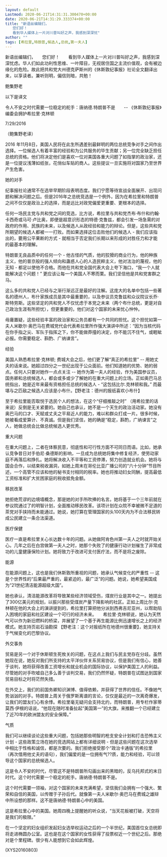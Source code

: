 ```yaml
---
layout: default
Lastmod: 2020-06-21T14:31:31.300470+00:00
date: 2020-06-21T14:31:29.333374+00:00
title: "新语丝编辑们，
　　您们好！
　　看到华人媒体上一片对川普叫好之声，我感到深深忧"
author: ""
tags: [希拉里,特朗普,候选人,总统,第一夫人]
---
```


新语丝编辑们，　　您们好！　　看到华人媒体上一片对川普叫好之声，我感到深深忧虑。华人们如此功利性思维、一叶障目，无视居住国之主流价值观，会有被边缘化的危险。故此把共和党大州德克萨斯州的《休斯敦纪事报》社论全文翻译出来，以享读者。兼听则明，偏信则暗，共勉！

鲍集野老

以下是译文

令人不安之时代需要一位稳定的舵手：唐纳德.特朗普不是　　-- 《休斯敦纪事报》编委会拥护希拉里·克林顿

7/29/2016

（鲍集野老译）

2016 年11月8日，美国人民将在此生所遇差别最鲜明的两位总统竞争对手之间作出选择。一位候选人有着丰富的经验和为公共服务的毕生贡献；另一位完全缺乏担任总统的资格。他们将决定他们是喜欢一位对美国各重大问题了如指掌的政治家，还是一位提议浅薄如纸张，花俏似车贴的商人。这些提议一旦实施将对国家乃至世界产生危害。

她的对手

纪事报社论通常不在选举早期阶段表明态度。我们宁愿等待宣战全面展开、出现问题和解决问题之后。但是2016年之总统竞选是一个例外，因为在希拉里和特朗普之间不仅仅是政治上的选择，而是远比对政党偏爱更重要、更根本的选择。

任何一场民主党与共和党之间的竞选，比方说，希拉里与共和党杰布·布什和约翰·卡西奇或马可·卢比奥，即便是超意识形态的特德·克鲁兹，都会引发一场急需的对政府的作用、民族的未来，以及候选人从政经验和能力的辩论。但是，这些共和党所期望的候选人都被一一打败。而如果选择这位击败他们的候选人 - 我们应该指出的，要用公平果断的方式 - 就相当于否定我们长期以来形成的对胜任力和才能的最基本的理解。

特朗普无良品质中的任何一个 - 他古怪的气质，他的狡猾的商业行为，他的种族主义，他的普京般的强人倾向和蛊惑人心的人造民粹主义，他对法治的蔑视，他的无知 - 都足以使他不合格。而他在共和党全国代表大会上夸下海口，“我一个人就能解决这个问题！” 更应该让每一个美国人不寒而栗。我们坚信他是共和党害群之马。

这么多的共和党人已经与之渐行渐远正是最好的注解。这庞大的名单中包括一些著名的德州人，布什家族成员是其中最重要的，以及参议员克鲁兹和众议院议长乔·斯特劳斯。这些坚定的共和党人不仅忧虑于本党之未来（两个布什总统，更是对自己政治生涯有所担忧），但更重要的，他们对这个国家的未来忧心忡忡。

毋庸置疑，这些经验丰富的政治家和公务员都有一个共同的担忧。这个担忧如第一夫人米歇尔·奥巴马在费城党代会代表希拉里所作强大演讲中所述：“因为当核代码在你手指之尖、军队于指挥之下，你不能做莽撞的决定，你不能沉不住气，或睚眦必报。你需要稳定、斟酌、广纳谏言”。

经验

美国人熟悉希拉里·克林顿; 费城大会之后，他们更了解“真正的希拉里” -- 用她丈夫的话来说。她超过四分之一世纪出现于公众面前。他们知道她的优势、她的弱点。任何人只要对她作一点点关注 -- 她作为第一夫人的经验，作为美国参议员，国务卿和总统候选人，都会或多或少了解她的在重大问题上的立场。正如奥巴马总统指出，她是近年来最有资格担任总统的候选人 - “这包括比尔.克林顿和我。” 而最堪与之匹敌之候选人应该是小布什。【野老注：德州的报纸喜欢小布什】

至于希拉里能否取悦于选民个人的想法，在这个“仔细推敲之时” （用希拉里的话来说）反倒是无关紧要的。她自己也承认，她不是一个天生的政治活动家。她没有奥巴马的口才、天赋或丈夫之平易近人的能力，难以和群众打成一片。很多时候，她被看成爱算计、不真诚。但是我们坚信，她的确是“稳定，斟酌，广纳谏言”之人，她做总统会比做总统候选人更优秀。

重大问题

在重大问题上，二者在体察民意，彻底性和可行性方面不可同日而语。比如，她承认竞争昔日对手伯尼·桑德斯的影响，一旦成为总统她将集中修复经济，使劳动家庭不再落后和挣扎。她将解决收入不平等和工资停滞，努力创造就业机会。她将与国会合作，以结束税收漏洞，如她上周末在哥伦比亚广播公司的“六十分钟”节目所述，一个高管不应该和他的秘书支付相同的税率。她也将推动妇女同酬，提高最低工资标准和扩大贫困家庭的税收抵免金额。

移民改革

她拒绝荒谬的边境墙概念，那是她的对手所吹捧的名言。她将基于一个三年前就在参议院通过了的明智计划，全面推动移民改革。该项计划在众院不幸被微不足道的茶党对手挟持而未能通过。她说，她打算在管理国家的头100天内为不合法移民转成公民建立一条合法渠道。

医疗保健

医疗一直是希拉里关心长达数十年的问题。从她做阿肯色州第一夫人之时就开始关心。几年之后在白宫做第一夫人之时，她那个失败了的健康行动计划催生了非常成功的儿童健康保险计划。她将致力于改进可支付医疗法，而不是将之废除。

能源

在能源问题上，这也是我们休斯敦所重视的问题，她承认气候变化的严重性 -- 这是个世界性的“后果最严重的，最紧迫的，最广泛”的问题。她说，她希望美国成为“21世纪清洁能源超级大国”。

她也承认，清洁能源改革将导致某些经济领域受伤，煤炭行业是其中之一。她提出了300亿美元的规划，以振兴那些受煤炭产量下降影响的社区。正如上周比尔·克林顿在他的大会上的演讲提到的，希拉里打算把他分派到西弗吉尼亚州，以帮助陷入困境的家庭和社区建设一个可行的经济未来。　　希拉里·克林顿说，她认为天然气可以作为新旧燃料的桥梁，并展望了一个基于再生能源比例迅速增长之上的经济模式。她支持页岩石油勘探 【野老注：这个对报纸所在地德州很重要】，她支持关于气候变化的巴黎协议。

外交事务

贸易是另一个对于休斯顿生死攸关的问题，在这点上我们与民主党存在分歧。虽然她现在说，她反对我们所支持的太平洋伙伴关系贸易协议，但是我们有信心，她善于谈判，她将获得改善工资增长和就业机会的国际协议，以保护美国工人的利益。尽管她的对手吹嘘自己多么善于谈判交易，我们仍然怀疑，特朗普在试图达到国家贸易目标之时将茫然失措。

在外交上，我们的前国务卿知识渊博、值得依赖，并获得了世界的信任。不像她气势汹汹的对手。特朗普上周关于俄罗斯离谱的言论，仅仅是最近的一次离奇爆发，让我们的盟友们心有余悸。希拉里毫无疑问会支持北约，而特朗普，用专栏作家蒂莫西·伊根的话说，“他现在随时准备扯起“美国第一”的大旗，来推翻一个已经建立了近70年的欧洲盟友的安全保障。”

气质

我们可以继续谈论这些重大问题，包括她那些明智的枪支安全计划和打击恐怖主义计划 - 这些政策立场在她的竞选网站上都有详细说明 - 但是这些问题在这次选举中相比于性格和诚信，都是次要的。我们拒绝接受那个“政治卡通版”的希拉里 （再次借用他丈夫的语句），我们偏爱的是一位拥有气??质，能力和经验，可以领导这个国家的总统候选人。

这是令人不安的时代，尽管这不是特朗普所勾画出来的黑暗的，反乌托邦式的末日时代。这个时代需要一个稳定的舵手。唐纳德·特朗普不是。

这个时代需要一领袖，对这个国家的未来充满希望，坚信我们会拥有一个强大、繁荣和自信的美国，以传赠于子孙后代。就像第一夫人米歇尔·奥巴马在费城之雄辩中所设想的那样。这不是唐纳德·特朗普心中的美国。

这是希拉里心中的美国。她周四晚上提醒她的听众说，“当天花板被打破，天空将是我们的极限。”

在一个坚定的妇女组织发起妇女选举权运动之后的一个半世纪，美国首位女总统即将走进椭圆办公室。这也是在这个国家的女性获得了投票权近一个世纪之后。那绝对是个里程碑。很少有人能想到它会如此辉煌。

(XYS20160803)

